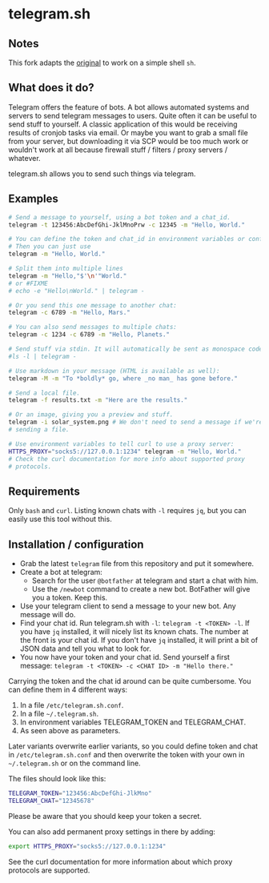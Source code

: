 # telegram.sh

## Notes

This fork adapts the [original](/fabianonline/telegram.sh) to work on a simple shell `sh`.


## What does it do?

Telegram offers the feature of bots. A bot allows automated systems and
servers to send telegram messages to users.
Quite often it can be useful to send stuff to yourself. A classic
application of this would be receiving results of cronjob tasks via email.
Or maybe you want to grab a small file from your server, but downloading it
via SCP would be too much work or wouldn't work at all because firewall
stuff / filters / proxy servers / whatever.

telegram.sh allows you to send such things via telegram.

## Examples

```bash
# Send a message to yourself, using a bot token and a chat_id.
telegram -t 123456:AbcDefGhi-JklMnoPrw -c 12345 -m "Hello, World."

# You can define the token and chat_id in environment variables or config files.
# Then you can just use
telegram -m "Hello, World."

# Split them into multiple lines
telegram -m "Hello,"$'\n'"World."
# or #FIXME
# echo -e "Hello\nWorld." | telegram -

# Or you send this one message to another chat:
telegram -c 6789 -m "Hello, Mars."

# You can also send messages to multiple chats:
telegram -c 1234 -c 6789 -m "Hello, Planets."

# Send stuff via stdin. It will automatically be sent as monospace code: #FIXME
#ls -l | telegram -

# Use markdown in your message (HTML is available as well):
telegram -M -m "To *boldly* go, where _no man_ has gone before."

# Send a local file.
telegram -f results.txt -m "Here are the results."

# Or an image, giving you a preview and stuff.
telegram -i solar_system.png # We don't need to send a message if we're
# sending a file.

# Use environment variables to tell curl to use a proxy server:
HTTPS_PROXY="socks5://127.0.0.1:1234" telegram -m "Hello, World."
# Check the curl documentation for more info about supported proxy
# protocols.
```

## Requirements

Only `bash` and `curl`. Listing known chats with `-l` requires `jq`, but you can
easily use this tool without this.

## Installation / configuration

* Grab the latest `telegram` file from this repository and put it somewhere.
* Create a bot at telegram:
  * Search for the user `@botfather` at telegram and start a chat with him.
  * Use the `/newbot` command to create a new bot. BotFather will give you a
    token. Keep this.
* Use your telegram client to send a message to your new bot. Any message
    will do.
* Find your chat id. Run telegram.sh with `-l`: `telegram -t
    <TOKEN> -l`. If you have `jq` installed, it will nicely list its known chats. The number at the front is
    your chat id. If you don't have `jq` installed, it will print a bit of
    JSON data and tell you what to look for.
* You now have your token and your chat id. Send yourself a first message:
    `telegram -t <TOKEN> -c <CHAT ID> -m "Hello there."`

Carrying the token and the chat id around can be quite cumbersome. You can
define them in 4 different ways:

1. In a file `/etc/telegram.sh.conf`.
2. In a file `~/.telegram.sh`.
3. In environment variables TELEGRAM_TOKEN and TELEGRAM_CHAT.
4. As seen above as parameters.

Later variants overwrite earlier variants, so you could define token and
chat in `/etc/telegram.sh.conf` and then overwrite the token with your own
in `~/.telegram.sh` or on the command line.

The files should look like this:

```bash
TELEGRAM_TOKEN="123456:AbcDefGhi-JlkMno"
TELEGRAM_CHAT="12345678"
```

Please be aware that you should keep your token a secret.

You can also add permanent proxy settings in there by adding:

```bash
export HTTPS_PROXY="socks5://127.0.0.1:1234"
```

See the curl documentation for more information about which proxy protocols
are supported.
